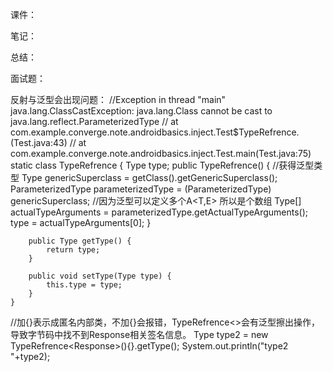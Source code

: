 课件：

笔记：

总结：

面试题：


反射与泛型会出现问题：
//Exception in thread "main" java.lang.ClassCastException: java.lang.Class cannot be cast to java.lang.reflect.ParameterizedType
//	at com.example.converge.note.androidbasics.inject.Test$TypeRefrence.<init>(Test.java:43)
//	at com.example.converge.note.androidbasics.inject.Test.main(Test.java:75)
static class TypeRefrence<T> {
Type type;
        public TypeRefrence() {
            //获得泛型类型
            Type genericSuperclass = getClass().getGenericSuperclass();
            ParameterizedType parameterizedType = (ParameterizedType) genericSuperclass;
            //因为泛型可以定义多个A<T,E> 所以是个数组
            Type[] actualTypeArguments = parameterizedType.getActualTypeArguments();
            type = actualTypeArguments[0];
        }

        public Type getType() {
            return type;
        }

        public void setType(Type type) {
            this.type = type;
        }
    }

//加{}表示成匿名内部类，不加{}会报错，TypeRefrence<>会有泛型擦出操作，导致字节码中找不到Response相关签名信息。
Type type2 = new TypeRefrence<Response<Data>>(){}.getType();
System.out.println("type2 "+type2);